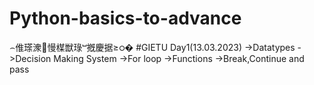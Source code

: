 ﻿# Python-basics-to-advance
⌢倠瑹潨⵮慢楳獣琭ⵯ摡慶据≥ഠ�
#GIETU
Day1(13.03.2023)
->Datatypes
->Decision Making System
->For loop
->Functions
->Break,Continue and pass
